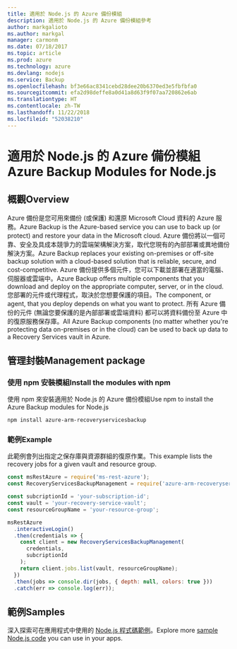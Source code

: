 ```yaml
---
title: 適用於 Node.js 的 Azure 備份模組
description: 適用於 Node.js 的 Azure 備份模組參考
author: markgalioto
ms.author: markgal
manager: carmonm
ms.date: 07/18/2017
ms.topic: article
ms.prod: azure
ms.technology: azure
ms.devlang: nodejs
ms.service: Backup
ms.openlocfilehash: bf3e66ac8341cebd28dee20b6370ed3e5fbfbfa0
ms.sourcegitcommit: efa2d98deffe8a0d41a8d63f9f07aa720862e6ab
ms.translationtype: HT
ms.contentlocale: zh-TW
ms.lasthandoff: 11/22/2018
ms.locfileid: "52038210"
---
```

# <a name="azure-backup-modules-for-nodejs"></a><span data-ttu-id="ffe2c-103">適用於 Node.js 的 Azure 備份模組</span><span class="sxs-lookup"><span data-stu-id="ffe2c-103">Azure Backup Modules for Node.js</span></span>

## <a name="overview"></a><span data-ttu-id="ffe2c-104">概觀</span><span class="sxs-lookup"><span data-stu-id="ffe2c-104">Overview</span></span>

<span data-ttu-id="ffe2c-105">Azure 備份是您可用來備份 (或保護) 和還原 Microsoft Cloud 資料的 Azure 服務。</span><span class="sxs-lookup"><span data-stu-id="ffe2c-105">Azure Backup is the Azure-based service you can use to back up (or protect) and restore your data in the Microsoft cloud.</span></span> <span data-ttu-id="ffe2c-106">Azure 備份將以一個可靠、安全及具成本競爭力的雲端架構解決方案，取代您現有的內部部署或異地備份解決方案。</span><span class="sxs-lookup"><span data-stu-id="ffe2c-106">Azure Backup replaces your existing on-premises or off-site backup solution with a cloud-based solution that is reliable, secure, and cost-competitive.</span></span> <span data-ttu-id="ffe2c-107">Azure 備份提供多個元件，您可以下載並部署在適當的電腦、伺服器或雲端中。</span><span class="sxs-lookup"><span data-stu-id="ffe2c-107">Azure Backup offers multiple components that you download and deploy on the appropriate computer, server, or in the cloud.</span></span> <span data-ttu-id="ffe2c-108">您部署的元件或代理程式，取決於您想要保護的項目。</span><span class="sxs-lookup"><span data-stu-id="ffe2c-108">The component, or agent, that you deploy depends on what you want to protect.</span></span> <span data-ttu-id="ffe2c-109">所有 Azure 備份的元件 (無論您要保護的是內部部署或雲端資料) 都可以將資料備份至 Azure 中的復原服務保存庫。</span><span class="sxs-lookup"><span data-stu-id="ffe2c-109">All Azure Backup components (no matter whether you're protecting data on-premises or in the cloud) can be used to back up data to a Recovery Services vault in Azure.</span></span> 

## <a name="management-package"></a><span data-ttu-id="ffe2c-110">管理封裝</span><span class="sxs-lookup"><span data-stu-id="ffe2c-110">Management package</span></span>

### <a name="install-the-modules-with-npm"></a><span data-ttu-id="ffe2c-111">使用 npm 安裝模組</span><span class="sxs-lookup"><span data-stu-id="ffe2c-111">Install the modules with npm</span></span>

<span data-ttu-id="ffe2c-112">使用 npm 來安裝適用於 Node.js 的 Azure 備份模組</span><span class="sxs-lookup"><span data-stu-id="ffe2c-112">Use npm to install the Azure Backup modules for Node.js</span></span>

```bash
npm install azure-arm-recoveryservicesbackup
```

### <a name="example"></a><span data-ttu-id="ffe2c-113">範例</span><span class="sxs-lookup"><span data-stu-id="ffe2c-113">Example</span></span>

<span data-ttu-id="ffe2c-114">此範例會列出指定之保存庫與資源群組的復原作業。</span><span class="sxs-lookup"><span data-stu-id="ffe2c-114">This example lists the recovery jobs for a given vault and resource group.</span></span>

```javascript
const msRestAzure = require('ms-rest-azure');
const RecoveryServicesBackupManagement = require('azure-arm-recoveryservicesbackup');

const subcriptionId = 'your-subscription-id';
const vault = 'your-recovery-service-vault';
const resourceGroupName = 'your-resource-group';

msRestAzure
  .interactiveLogin()
  .then(credentials => {
    const client = new RecoveryServicesBackupManagement(
      credentials,
      subcriptionId
    );
    return client.jobs.list(vault, resourceGroupName);
  })
  .then(jobs => console.dir(jobs, { depth: null, colors: true }))
  .catch(err => console.log(err));
```

## <a name="samples"></a><span data-ttu-id="ffe2c-115">範例</span><span class="sxs-lookup"><span data-stu-id="ffe2c-115">Samples</span></span>

<span data-ttu-id="ffe2c-116">深入探索可在應用程式中使用的 [Node.js 程式碼範例](https://azure.microsoft.com/resources/samples/?platform=nodejs)。</span><span class="sxs-lookup"><span data-stu-id="ffe2c-116">Explore more [sample Node.js code](https://azure.microsoft.com/resources/samples/?platform=nodejs) you can use in your apps.</span></span>
